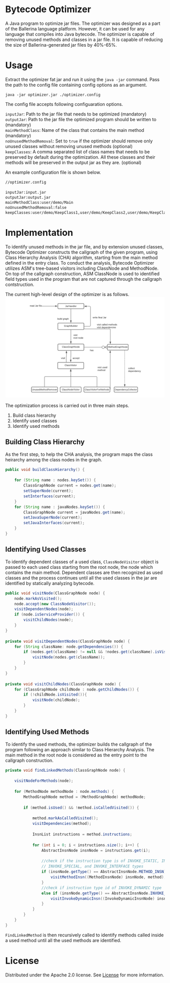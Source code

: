 # Bytecode Optimizer
A Java program to optimize jar files. The optimizer was designed as a part of the Ballerina language platform. However, it can be used for any language that compiles into Java bytecode. The optimizer is capable of removing unused methods and classes in a jar file. It is capable of reducing the size of Ballerina-generated jar files by 40%-65%.

# Usage
Extract the optimizer fat jar and run it using the `java -jar` command. Pass the path to the config file containing config options as an argument. 
```
java -jar optimizer.jar ./optimizer.config
```
The config file accepts following configuaration options. 

`inputJar`: Path to the jar file that needs to be optimized (mandatory)   
`outputJar`: Path to the jar file the optimized program should be written to (mandatory)   
`mainMethodClass`: Name of the class that contains the main method (mandatory)     
`noUnusedMethodRemoval`: Set to `true` if the optimizer should remove only unused classes without removing unused methods (optional)   
`keepClasses`: A comma separated list of class names that needs to be preserved by default during the optimization. All these classes and their methods will be preserved in the output jar as they are. (optional)    

An example configuration file is shown below. 

```
//optimizer.config

inputJar:input.jar
outputJar:output.jar
mainMethodClass:user/demo/Main
noUnusedMethodRemoval:false
keepClasses:user/demo/KeepClass1,user/demo/KeepClass2,user/demo/KeepClass3

```

# Implementation
To identify unused methods in the jar file, and by extension unused classes, Bytecode Optimizer constructs the callgraph of the given program, using Class Hierarchy Analysis (CHA) algorithm, starting from the main method defined in the entry class. To conduct the analysis, Bytecode Optimizer utilizes ASM's tree-based visitors including ClassNode and MethodNode. On top of the callgraph construction, ASM ClassNode is used to identified field types used in the program that are not captured through the callgraph contstruction. 

The current high-level design of the optimizer is as follows. 
![design](/design.png)

The optimization process is carried out in three main steps. 
1. Build class hierarchy
2. Identify used classes
3. Identify used methods 


## Building Class Hierarchy

As the first step, to help the CHA analysis, the program maps the class heirarchy among the class nodes in the graph. 

```Java
public void buildClassHierarchy() {

    for (String name : nodes.keySet()) {
        ClassGraphNode current = nodes.get(name);
        setSuperNode(current);
        setInterfaces(current);
    }
    for (String name : javaNodes.keySet()) {
        ClassGraphNode current = javaNodes.get(name);
        setJavaSuperNode(current);
        setJavaInterfaces(current);
    }
}
```

## Identifying Used Classes

To identify dependent classes of a used class, `ClassNodeVisitor` object is passed to each used class starting from the root node, the node which contains the main method. Dependent classes are then recognized as used classes and the process continues until all the used classes in the jar are identified by statically analyzing bytecode. 

```java
public void visitNode(ClassGraphNode node) {
    node.markAsVisited();
    node.accept(new ClassNodeVisitor());
    visitDependentNodes(node);
    if (node.isServiceProvider()) {
        visitChildNodes(node);
    }
}

private void visitDependentNodes(ClassGraphNode node) {
    for (String className: node.getDependencies()) {
        if (nodes.get(className) != null && !nodes.get(className).isVisited()) {
            visitNode(nodes.get(className));
        }
    }
}

private void visitChildNodes(ClassGraphNode node) {
    for (ClassGraphNode childNode : node.getChildNodes()) {
        if (!childNode.isVisited()){
            visitNode(childNode);
        }
    }
}
```

## Identifying Used Methods
To identify the used methods, the optimizer builds the callgraph of the program following an approach similar to Class Hierarchy Analysis. The main method in the root node is considered as the entry point to the callgraph construction. 

```java
private void findLinkedMethods(ClassGraphNode node) {

    visitNodeForMethods(node);

    for (MethodNode methodNode : node.methods) {
        MethodGraphNode method = (MethodGraphNode) methodNode;

        if (method.isUsed() && !method.isCalledVisited()) {

            method.markAsCalledVisited();
            visitDependencies(method);

            InsnList instructions = method.instructions;

            for (int i = 0; i < instructions.size(); i++) {
                AbstractInsnNode insnNode = instructions.get(i);

                //check if the instruction type is of INVOKE_STATIC, INVOKE_VIRTUAL,
                // INVOKE_SPECIAL, and INVOKE_INTERFACE types
                if (insnNode.getType() == AbstractInsnNode.METHOD_INSN) {
                    visitMethodInsn((MethodInsnNode) insnNode, method);
                }
                //check if instruction type id of INVOKE_DYNAMIC type
                else if (insnNode.getType() == AbstractInsnNode.INVOKE_DYNAMIC_INSN) {
                    visitInvokeDynamicInsn((InvokeDynamicInsnNode) insnNode, method);
                }
            }
        }
    }
}
```
`FindLinkedMethod` is then recursively called to identify methods called inside a used method until all the used methods are identified. 

# License

Distributed under the Apache 2.0 license. See [License](https://github.com/anjaleeps/BytecodeOptimizer/blob/main/LICENSE) for more information.
